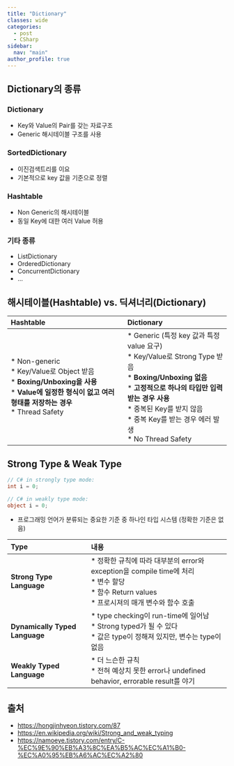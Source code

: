 ```yaml
---
title: "Dictionary"
classes: wide
categories: 
  - post
  - CSharp
sidebar:
  nav: "main"
author_profile: true
---
```

   
## Dictionary의 종류
### Dictionary
* Key와 Value의 Pair를 갖는 자료구조
* Generic 해시테이블 구조를 사용

### SortedDictionary
* 이진검색트리를 이요
* 기본적으로 key 값을 기준으로 정렬

### Hashtable
* Non Generic의 해시테이블
* 동일 Key에 대한 여러 Value 허용

### 기타 종류
* ListDictionary
* OrderedDictionary
* ConcurrentDictionary
* ... 

## 해시테이블(Hashtable) vs. 딕셔너리(Dictionary)

|Hashtable|Dictionary|
|:---|:---|
|* Non-generic<br/>* Key/Value로 Object 받음<br/>* **Boxing/Unboxing을 사용**<br/>* **Value에 일정한 형식이 없고 여러 형태를 저장하는 경우**<br/>* Thread Safety|* Generic (특정 key 값과 특정 value 요구)<br/>* Key/Value로 Strong Type 받음<br/>* **Boxing/Unboxing 없음**<br/>* **고정적으로 하나의 타입만 입력받는 경우 사용**<br/>* 중복된 Key를 받지 않음<br/>* 중복 Key를 받는 경우 에러 발생<br/>* No Thread Safety|

## Strong Type & Weak Type

```csharp
// C# in strongly type mode:
int i = 0;

// C# in weakly type mode:
object i = 0;
```

* 프로그래밍 언어가 분류되는 중요한 기준 중 하나인 타입 시스템 (정확한 기준은 없음)

|Type|내용|
|:---|:---|
|**Strong Type Language**|* 정확한 규칙에 따라 대부분의 error와 exception을 compile time에 처리<br/>* 변수 할당<br/>* 함수 Return values<br/>* 프로시져의 매개 변수와 함수 호출|
|**Dynamically Typed Language**| * type checking이 run-time에 일어남<br/>* Strong typed가 될 수 있다<br/>* 값은 type이 정해져 있지만, 변수는 type이 없음|
|**Weakly Typed Language**|* 더 느슨한 규칙<br/>* 전혀 예상치 못한 error나 undefined behavior, errorable result를 야기|

## 출처
* <https://hongjinhyeon.tistory.com/87>
* <https://en.wikipedia.org/wiki/Strong_and_weak_typing>
* <https://namoeye.tistory.com/entry/C-%EC%9E%90%EB%A3%8C%EA%B5%AC%EC%A1%B0-%EC%A0%95%EB%A6%AC%EC%A2%80>
